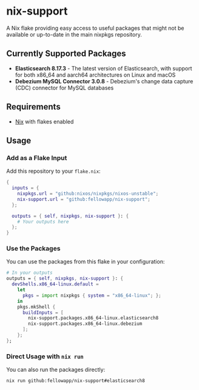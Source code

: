 # nix-support

A Nix flake providing easy access to useful packages that might not be available
or up-to-date in the main nixpkgs repository.

## Currently Supported Packages

- **Elasticsearch 8.17.3** - The latest version of Elasticsearch, with support
  for both x86_64 and aarch64 architectures on Linux and macOS
- **Debezium MySQL Connector 3.0.8** - Debezium's change data capture (CDC)
  connector for MySQL databases

## Requirements

- [Nix](https://nixos.org/download.html) with flakes enabled

## Usage

### Add as a Flake Input

Add this repository to your `flake.nix`:

```nix
{
  inputs = {
    nixpkgs.url = "github:nixos/nixpkgs/nixos-unstable";
    nix-support.url = "github:fellowapp/nix-support";
  };

  outputs = { self, nixpkgs, nix-support }: {
    # Your outputs here
  };
}
```

### Use the Packages

You can use the packages from this flake in your configuration:

```nix
# In your outputs
outputs = { self, nixpkgs, nix-support }: {
  devShells.x86_64-linux.default = 
    let
      pkgs = import nixpkgs { system = "x86_64-linux"; };
    in
    pkgs.mkShell {
      buildInputs = [
        nix-support.packages.x86_64-linux.elasticsearch8
        nix-support.packages.x86_64-linux.debezium
      ];
    };
};
```

### Direct Usage with `nix run`

You can also run the packages directly:

```bash
nix run github:fellowapp/nix-support#elasticsearch8
```
